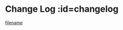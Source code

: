 
# Change Log :id=changelog

[filename](https://raw.githubusercontent.com/wonder-light/glidea/refs/heads/main/CHANGELOG.md ':include')